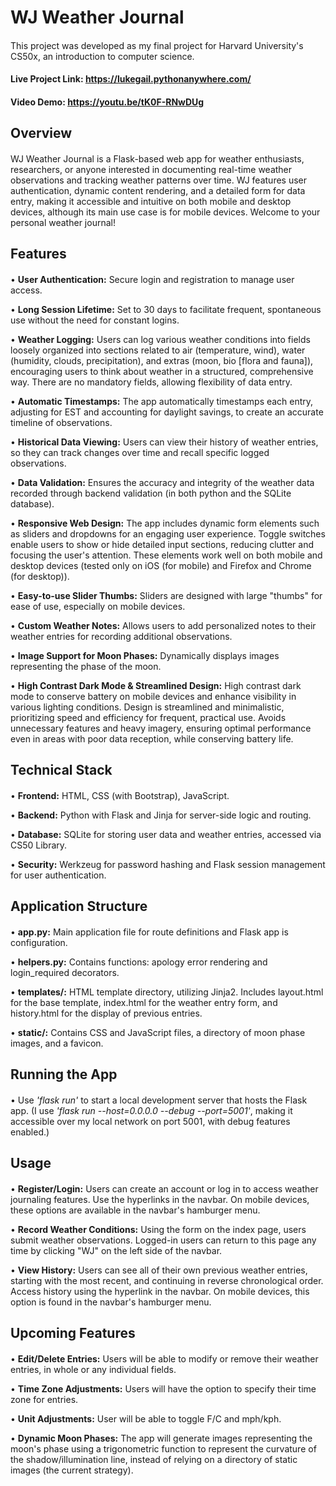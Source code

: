 # WJ Weather Journal

####
This project was developed as my final project for Harvard University's CS50x, an introduction to computer science.
#### Live Project Link: https://lukegail.pythonanywhere.com/
#### Video Demo:  https://youtu.be/tK0F-RNwDUg

## Overview
####
WJ Weather Journal is a Flask-based web app for weather enthusiasts, researchers, or anyone interested in documenting real-time weather observations and tracking weather patterns over time. WJ features user authentication, dynamic content rendering, and a detailed form for data entry, making it accessible and intuitive on both mobile and desktop devices, although its main use case is for mobile devices. Welcome to your personal weather journal!

## Features
####
• **User Authentication:** Secure login and registration to manage user access.

• **Long Session Lifetime:** Set to 30 days to facilitate frequent, spontaneous use without the need for constant logins.

• **Weather Logging:** Users can log various weather conditions into fields loosely organized into sections related to air (temperature, wind), water (humidity, clouds, precipitation), and extras (moon, bio [flora and fauna]), encouraging users to think about weather in a structured, comprehensive way. There are no mandatory fields, allowing flexibility of data entry.

• **Automatic Timestamps:** The app automatically timestamps each entry, adjusting for EST and accounting for daylight savings, to create an accurate timeline of observations.

• **Historical Data Viewing:** Users can view their history of weather entries, so they can track changes over time and recall specific logged observations.

• **Data Validation:** Ensures the accuracy and integrity of the weather data recorded through backend validation (in both python and the SQLite database).

• **Responsive Web Design:** The app includes dynamic form elements such as sliders and dropdowns for an engaging user experience. Toggle switches enable users to show or hide detailed input sections, reducing clutter and focusing the user's attention. These elements work well on both mobile and desktop devices (tested only on iOS (for mobile) and Firefox and Chrome (for desktop)).

• **Easy-to-use Slider Thumbs:** Sliders are designed with large "thumbs" for ease of use, especially on mobile devices.

• **Custom Weather Notes:** Allows users to add personalized notes to their weather entries for recording additional observations.

• **Image Support for Moon Phases:** Dynamically displays images representing the phase of the moon.

• **High Contrast Dark Mode & Streamlined Design:** High contrast dark mode to conserve battery on mobile devices and enhance visibility in various lighting conditions. Design is streamlined and minimalistic, prioritizing speed and efficiency for frequent, practical use. Avoids unnecessary features and heavy imagery, ensuring optimal performance even in areas with poor data reception, while conserving battery life.

## Technical Stack
####
• **Frontend:** HTML, CSS (with Bootstrap), JavaScript.

• **Backend:** Python with Flask and Jinja for server-side logic and routing.

• **Database:** SQLite for storing user data and weather entries, accessed via CS50 Library.

• **Security:** Werkzeug for password hashing and Flask session management for user authentication.

## Application Structure
####
• **app.py:** Main application file for route definitions and Flask app is configuration.

• **helpers.py:** Contains functions: apology error rendering and login_required decorators.

• **templates/:** HTML template directory, utilizing Jinja2. Includes layout.html for the base template, index.html for the weather entry form, and history.html for the display of previous entries.

• **static/:** Contains CSS and JavaScript files, a directory of moon phase images, and a favicon.

## Running the App
####
• Use *'flask run'* to start a local development server that hosts the Flask app. (I use *'flask run --host=0.0.0.0 --debug --port=5001'*, making it accessible over my local network on port 5001, with debug features enabled.)

## Usage
####
• **Register/Login:** Users can create an account or log in to access weather journaling features. Use the hyperlinks in the navbar. On mobile devices, these options are available in the navbar's hamburger menu.

• **Record Weather Conditions:** Using the form on the index page, users submit weather observations. Logged-in users can return to this page any time by clicking "WJ" on the left side of the navbar.

• **View History:** Users can see all of their own previous weather entries, starting with the most recent, and continuing in reverse chronological order. Access history using the hyperlink in the navbar. On mobile devices, this option is found in the navbar's hamburger menu.

## Upcoming Features
####
• **Edit/Delete Entries:** Users will be able to modify or remove their weather entries, in whole or any individual fields.

• **Time Zone Adjustments:** Users will have the option to specify their time zone for entries.

• **Unit Adjustments:** User will be able to toggle F/C and mph/kph.

• **Dynamic Moon Phases:** The app will generate images representing the moon's phase using a trigonometric function to represent the curvature of the shadow/illumination line, instead of relying on a directory of static images (the current strategy).